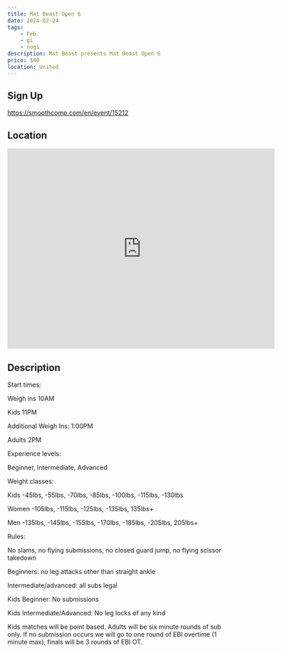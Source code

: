 ```yaml
---
title: Mat Beast Open 6
date: 2024-02-24
tags:
    - Feb
    - gi 
    - nogi 
description: Mat Beast presents Mat Beast Open 6
price: $40
location: United
---
```

## Sign Up
https://smoothcomp.com/en/event/15212

## Location
<iframe src="https://www.google.com/maps/embed?pb=!1m18!1m12!1m3!1d12345.6789!2d0.0000000!3d0.0000000!2m3!1f0!2f0!3f0!3m2!1i1024!2i768!4f13.1!3m3!1m2!1s0x0%3A0x0!2z0.0000000!5e0!3m2!1sen!2sus!4v1234567890" width="600" height="450" style="border:0;" allowfullscreen="" loading="lazy"></iframe>

## Description
Start times:


Weigh ins 10AM


Kids 11PM


Additional Weigh Ins: 1:00PM


Adults 2PM


Experience levels:


Beginner, Intermediate, Advanced 


Weight classes:


Kids -45lbs, -55lbs, -70lbs, -85lbs, -100lbs, -115lbs, -130lbs


Women -105lbs, -115lbs, -125lbs, -135lbs, 135lbs+


Men -135lbs, -145lbs, -155lbs, -170lbs, -185lbs, -205lbs, 205lbs+


Rules:


No slams, no flying submissions, no closed guard jump, no flying scissor takedown


Beginners: no leg attacks other than straight ankle


Intermediate/advanced: all subs legal


Kids Beginner: No submissions


Kids Intermediate/Advanced: No leg locks of any kind 


Kids matches will be point based. Adults will be six minute rounds of sub only. If no submission occurs we will go to one round of EBI overtime (1 minute max), finals will be 3 rounds of EBI OT.
